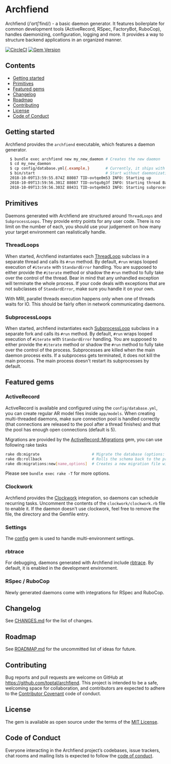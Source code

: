 # Archfiend

Archfiend (/ˈɑrtʃˈfind/) - a basic daemon generator. It features boilerplate for common development tools (ActiveRecord, RSpec, FactoryBot, RuboCop),
handles daemonizing, configuration, logging and more. It provides a way to structure backend applications in an organized manner.

[![CircleCI](https://circleci.com/gh/toptal/archfiend/tree/master.svg?style=svg&circle-token=19722f09aa6a0fef0039d3286016100158b14669)](https://circleci.com/gh/toptal/archfiend/tree/master)
[![Gem Version](https://badge.fury.io/rb/archfiend.svg)](https://badge.fury.io/rb/archfiend)

## Contents
* [Getting started](#getting-started)
* [Primitives](#primitives)
* [Featured gems](#featured-gems)
* [Changelog](#changelog)
* [Roadmap](#roadmap)
* [Contributing](#contributing)
* [License](#license)
* [Code of Conduct](#code-of-conduct)

## Getting started

Archfiend provides the `archfiend` executable, which features a daemon generator.

```bash
  $ bundle exec archfiend new my_new_daemon # Creates the new daemon
  $ cd my_new_daemon
  $ cp config/database.yml{.example,}       # Currently, it ships with ActiveRecord, database configuration is required
  $ bin/start                               # Start without daemonization
  2018-10-09T13:59:55.874Z 88087 TID-ovtqe0m53 INFO: Starting up
  2018-10-09T13:59:56.301Z 88087 TID-ovtqu0g3f INFO: Starting thread BarThreadLoop
  2018-10-09T13:59:56.303Z 88431 TID-ovtqe0m53 INFO: Starting subprocess FooSubprocessLoop
```

## Primitives

Daemons generated with Archfiend are structured around `ThreadLoops` and `SubprocessLoops`.
They provide entry points for any user code. There is no limit on the number of each, you should
use your judgement on how many your target environment can realistically handle.

### ThreadLoops

When started, Archfiend instantiates each [ThreadLoop](lib/archfiend/thread_loop.rb) subclass in a separate thread and calls its `#run` method.
By default, `#run` wraps looped execution of `#iterate` with `StandardError` handling.
You are supposed to either provide the `#iterate` method or shadow the `#run` method to fully take over
the control of the thread.
Bear in mind that any unhandled exception will terminate the whole process. If your code deals with
exceptions that are not subclasses of `StandardError`, make sure you handle it on your own.

With MRI, parallel threads execution happens only when one of threads waits for IO. This should be
fairly often in network communicating daemons.

### SubprocessLoops

When started, archfiend instantiates each [SubprocessLoop](lib/archfiend/subprocess_loop.rb) subclass in a separate fork and calls its `#run` method.
By default, `#run` wraps looped execution of `#iterate` with `StandardError` handling.
You are supposed to either provide the `#iterate` method or shadow the `#run` method to fully take over
the control of the process.
Subprocesses are killed when the main daemon process exits. If a subprocess gets terminated, it does not kill the main
process. The main process doesn't restart its subprocesses by default.

## Featured gems

### ActiveRecord

ActiveRecord is available and configured using the `config/database.yml`, you can create regular AR model files
inside `app/models`.
When creating multi-threaded daemons, make sure connection pool is handled correctly (that connections are
released to the pool after a thread finishes) and that the pool has enough open connections (default is 5).

Migrations are provided by the [ActiveRecord::Migrations](https://github.com/ioquatix/activerecord-migrations) gem, you can use following rake tasks
```bash
rake db:migrate                       # Migrate the database (options: VERSION=x, VERBOSE=false, SCOPE=blog)
rake db:rollback                      # Rolls the schema back to the previous version (specify steps w/ STEP=n)
rake db:migrations:new[name,options]  # Creates a new migration file with the specified name
```

Please see `bundle exec rake -T` for more options.

### Clockwork

Archfiend provides the [Clockwork](https://github.com/Rykian/clockwork) integration, so daemons can schedule recurring tasks.
Uncomment the contents of the `clockwork/clockwork.rb` file to enable it. If the daemon doesn't use clockwork, feel free
to remove the file, the directory and the Gemfile entry.

### Settings

The [config](https://github.com/railsconfig/config) gem is used to handle multi-environment settings.

### rbtrace

For debugging, daemons generated with Archfiend include [rbtrace](http://github.com/tmm1/rbtrace).
By default, it is enabled in the development environment.

### RSpec / RuboCop

Newly generated daemons come with integrations for RSpec and RuboCop.

## Changelog

See [CHANGES.md](CHANGES.md) for the list of changes.

## Roadmap

See [ROADMAP.md](ROADMAP.md) for the uncommitted list of ideas for future.

## Contributing

Bug reports and pull requests are welcome on GitHub at https://github.com/toptal/archfiend.
This project is intended to be a safe, welcoming space for collaboration, and contributors are expected to adhere to the [Contributor Covenant](http://contributor-covenant.org) code of conduct.

## License

The gem is available as open source under the terms of the [MIT License](https://opensource.org/licenses/MIT).

## Code of Conduct

Everyone interacting in the Archfiend project’s codebases, issue trackers, chat rooms and mailing lists is expected to follow the [code of conduct](https://github.com/toptal/archfiend/blob/master/CODE_OF_CONDUCT.md).

